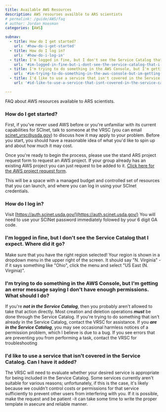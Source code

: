 ```yaml
---
title: Available AWS Resources
description: AWS resourses availble to ARS scientists
# permalink: /guide/AWS/faq
# author: Jordan Hoosman
categories: [AWS]

subnav:
  - title: How do I get started?
    url: '#how-do-i-get-started'
  - title: How do I log in?
    url: '#how-do-i-log-in'
  - title: I'm logged in fine, but I don't see the Service Catalog that I expect. Where did it go?
    url: '#im-logged-in-fine-but-i-dont-see-the-service-catalog-that-i-expect-where-did-it-go'
  - title: I'm trying to do something in the AWS Console, but I'm getting an error message saying I don't have enough permissions. What should I do?
    url: '#im-trying-to-do-something-in-the-aws-console-but-im-getting-an-error-message-saying-i-dont-have-enough-permissions-what-should-i-do'
  - title: I'd like to use a service that isn't covered in the Service Catalog. Can I have it added?
    url: '#id-like-to-use-a-service-that-isnt-covered-in-the-service-catalog-can-i-have-it-added'

---
```


FAQ about AWS resources available to ARS scientists.

<!--excerpt-->

### How do I get started?

First, if you've never used AWS before or you're unfamiliar with its current capabilities for SCInet, talk to someone at the VRSC (you can email scinet_vrsc@usda.gov) to discuss how it may apply to your problem. Before you start, you should have a reasonable idea of what you'd like to spin up and about how much it may cost.

Once you're ready to begin the process, please use the stand ARS project request form to request an AWS project.  If your group already has an existing AWS project you can just request to be added to it.  [Click here for the AWS project request form](https://e.arsnet.usda.gov/sites/OCIO/scinet/accounts/SitePages/SCINet-AWS-Project-Request.aspx).

This will be a space with a managed budget and controlled set of resources that you can launch, and where you can log in using your SCInet credentials.

### How do I log in?

Visit [https://auth.scinet.usda.gov/](https://auth.scinet.usda.gov/)  You will need to use your SCINet password immediately folowed by your 6 digit GA code.

### I'm logged in fine, but I don't see the Service Catalog that I expect. Where did it go?

Make sure that you have the right region selected! Your region is shown in a dropdown menu in the upper right of the screen. It should say "N. Virginia" -if it says something like "Ohio", click the menu and select "US East (N. Virginia)".

### I'm trying to do something in the AWS Console, but I'm getting an error message saying I don't have enough permissions. What should I do?

If you're ***not in the Service Catalog***, then you probably aren't allowed to take that action directly. Most creation and deletion operations ***must*** be done through the Service Catalog. If you're trying to do something that isn't already in the Service Catalog, contact the VRSC for assistance. 
If you ***are in the Service Catalog***, you may see occasional harmless notices of a permission problem, which I believe is due to a bug. If you see errors that are preventing you from performing a task, contact the VRSC for troubleshooting

### I'd like to use a service that isn't covered in the Service Catalog. Can I have it added?

The VRSC will need to evaluate whether your desired service is appropriate for being included in the Service Catalog. Some services currently aren't suitable for various reasons; unfortunately, if this is the case, it's likely because we couldn't control costs or permissions for that service sufficiently to prevent other users from interfering with you. If it is possible, make the request and be patient -it can take some time to write the proper template in asecure and reliable manner.
